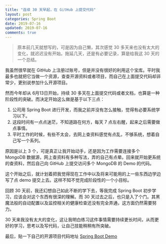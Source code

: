```yaml
---
title: "连续 30 天早起，在 GitHub 上提交代码"
layout: post
categories: Spring Boot
date: 2019-07-16
updated: 2019-07-16
comments: true
---
```


> 原本前几天就想写的，可是因为自己懒，其次感觉 30 多天来也没有太大的变化，就迟迟没有开始。拖延几天，还是有必要记录，算是给我这 30 天的一个总结。

<!-- more -->

我虽然很早就在 GitHub 上注册过账号，但是并没有很好的利用这个宝库。平时我最多也就把它当做一个资源，查查开源资料或者项目，而自己在上面提交代码却非常少，更别说参加什么开源项目。

然而今年却从 6月13日开始，持续 30 多天在上面提交代码或者文档，也算是一种阶段性的突破。而决定开始这么做是基于以下三点：

1. 公司用 Spring Boot 进行开发，而我之前并没有怎么接触，觉得有必要系统学习以下。
2. 这段时间有一点点迷茫，不知道路在何方，每天 7 点左右醒，起来之后需要做点事情。
3. 平时工作的时候，有些不太会，去网上查资料感觉有点乱，不够系统，想着自己写一个系列。

原因是以上 3 个，可是真正让我开始动手，还是因为工作需要连接多个 MongoDB 数据源，网上查资料有多种写法，弄的自己有点晕。回来就开始更系统的查资料，然后自己向 GitHub 上提交访问多个 MongoDB 的 Demo 的代码。

这个开始之后，就计划着把我觉得现在工作中以及将来可能用的上一些东西边学边写了点 demo 提交上去。这样不知不觉完成阶段性的一个小目标。

回顾 30 天前，我还幻想自己如此不断的学下去，等我完成 Spring Boot 初步学习，应该会对这个东西有很深的理解。而 30 天过去之后，也只是入了个门。其黑魔法般的自动配置以及监控相关的健康检查还没有完全弄通，这方面仍然需要努力。

30 天来我没有太大的变化，这让我明白练习这件事情需要持续更长时间，从而更好的学习，思考以及写代码，让自己技能稍稍有所突破。

最后，贴一下自己的开源项目代码地址 [Spring Boot Demo](https://github.com/TowerKing/spring-boot-demo)